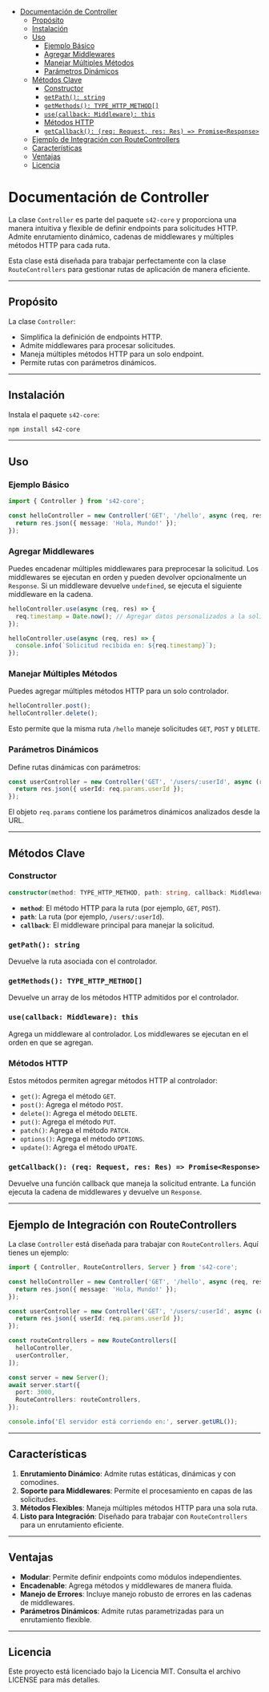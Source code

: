 - [Documentación de Controller](#documentación-de-controller)
	- [Propósito](#propósito)
	- [Instalación](#instalación)
	- [Uso](#uso)
		- [Ejemplo Básico](#ejemplo-básico)
		- [Agregar Middlewares](#agregar-middlewares)
		- [Manejar Múltiples Métodos](#manejar-múltiples-métodos)
		- [Parámetros Dinámicos](#parámetros-dinámicos)
	- [Métodos Clave](#métodos-clave)
		- [Constructor](#constructor)
		- [`getPath(): string`](#getpath-string)
		- [`getMethods(): TYPE_HTTP_METHOD[]`](#getmethods-type_http_method)
		- [`use(callback: Middleware): this`](#usecallback-middleware-this)
		- [Métodos HTTP](#métodos-http)
		- [`getCallback(): (req: Request, res: Res) => Promise<Response>`](#getcallback-req-request-res-res--promiseresponse)
	- [Ejemplo de Integración con RouteControllers](#ejemplo-de-integración-con-routecontrollers)
	- [Características](#características)
	- [Ventajas](#ventajas)
	- [Licencia](#licencia)


# Documentación de Controller

La clase `Controller` es parte del paquete `s42-core` y proporciona una manera intuitiva y flexible de definir endpoints para solicitudes HTTP. Admite enrutamiento dinámico, cadenas de middlewares y múltiples métodos HTTP para cada ruta.

Esta clase está diseñada para trabajar perfectamente con la clase `RouteControllers` para gestionar rutas de aplicación de manera eficiente.

---

## Propósito

La clase `Controller`:

- Simplifica la definición de endpoints HTTP.
- Admite middlewares para procesar solicitudes.
- Maneja múltiples métodos HTTP para un solo endpoint.
- Permite rutas con parámetros dinámicos.

---

## Instalación

Instala el paquete `s42-core`:

```bash
npm install s42-core
```

---

## Uso

### Ejemplo Básico

```typescript
import { Controller } from 's42-core';

const helloController = new Controller('GET', '/hello', async (req, res) => {
  return res.json({ message: 'Hola, Mundo!' });
});
```

### Agregar Middlewares

Puedes encadenar múltiples middlewares para preprocesar la solicitud. Los middlewares se ejecutan en orden y pueden devolver opcionalmente un `Response`. Si un middleware devuelve `undefined`, se ejecuta el siguiente middleware en la cadena.

```typescript
helloController.use(async (req, res) => {
  req.timestamp = Date.now(); // Agregar datos personalizados a la solicitud
});

helloController.use(async (req, res) => {
  console.info(`Solicitud recibida en: ${req.timestamp}`);
});
```

### Manejar Múltiples Métodos

Puedes agregar múltiples métodos HTTP para un solo controlador.

```typescript
helloController.post();
helloController.delete();
```

Esto permite que la misma ruta `/hello` maneje solicitudes `GET`, `POST` y `DELETE`.

### Parámetros Dinámicos

Define rutas dinámicas con parámetros:

```typescript
const userController = new Controller('GET', '/users/:userId', async (req, res) => {
  return res.json({ userId: req.params.userId });
});
```

El objeto `req.params` contiene los parámetros dinámicos analizados desde la URL.

---

## Métodos Clave

### Constructor

```typescript
constructor(method: TYPE_HTTP_METHOD, path: string, callback: Middleware);
```

- **`method`**: El método HTTP para la ruta (por ejemplo, `GET`, `POST`).
- **`path`**: La ruta (por ejemplo, `/users/:userId`).
- **`callback`**: El middleware principal para manejar la solicitud.

### `getPath(): string`
Devuelve la ruta asociada con el controlador.

### `getMethods(): TYPE_HTTP_METHOD[]`
Devuelve un array de los métodos HTTP admitidos por el controlador.

### `use(callback: Middleware): this`
Agrega un middleware al controlador. Los middlewares se ejecutan en el orden en que se agregan.

### Métodos HTTP

Estos métodos permiten agregar métodos HTTP al controlador:

- `get()`: Agrega el método `GET`.
- `post()`: Agrega el método `POST`.
- `delete()`: Agrega el método `DELETE`.
- `put()`: Agrega el método `PUT`.
- `patch()`: Agrega el método `PATCH`.
- `options()`: Agrega el método `OPTIONS`.
- `update()`: Agrega el método `UPDATE`.

### `getCallback(): (req: Request, res: Res) => Promise<Response>`
Devuelve una función callback que maneja la solicitud entrante. La función ejecuta la cadena de middlewares y devuelve un `Response`.

---

## Ejemplo de Integración con RouteControllers

La clase `Controller` está diseñada para trabajar con `RouteControllers`. Aquí tienes un ejemplo:

```typescript
import { Controller, RouteControllers, Server } from 's42-core';

const helloController = new Controller('GET', '/hello', async (req, res) => {
  return res.json({ message: 'Hola, Mundo!' });
});

const userController = new Controller('GET', '/users/:userId', async (req, res) => {
  return res.json({ userId: req.params.userId });
});

const routeControllers = new RouteControllers([
  helloController,
  userController,
]);

const server = new Server();
await server.start({
  port: 3000,
  RouteControllers: routeControllers,
});

console.info('El servidor está corriendo en:', server.getURL());
```

---

## Características

1. **Enrutamiento Dinámico**: Admite rutas estáticas, dinámicas y con comodines.
2. **Soporte para Middlewares**: Permite el procesamiento en capas de las solicitudes.
3. **Métodos Flexibles**: Maneja múltiples métodos HTTP para una sola ruta.
4. **Listo para Integración**: Diseñado para trabajar con `RouteControllers` para un enrutamiento eficiente.

---

## Ventajas

- **Modular**: Permite definir endpoints como módulos independientes.
- **Encadenable**: Agrega métodos y middlewares de manera fluida.
- **Manejo de Errores**: Incluye manejo robusto de errores en las cadenas de middlewares.
- **Parámetros Dinámicos**: Admite rutas parametrizadas para un enrutamiento flexible.

---

## Licencia

Este proyecto está licenciado bajo la Licencia MIT. Consulta el archivo LICENSE para más detalles.

